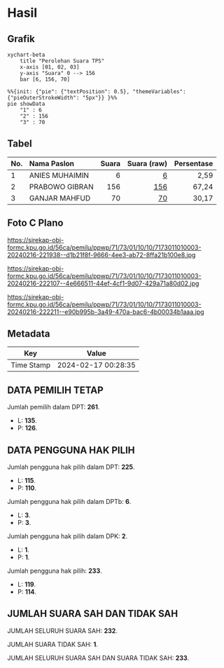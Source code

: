 # Hasil

## Grafik

```mermaid
xychart-beta
    title "Perolehan Suara TPS"
    x-axis [01, 02, 03]
    y-axis "Suara" 0 --> 156
    bar [6, 156, 70]
```

```mermaid
%%{init: {"pie": {"textPosition": 0.5}, "themeVariables": {"pieOuterStrokeWidth": "5px"}} }%%
pie showData
    "1" : 6
    "2" : 156
    "3" : 70
```

## Tabel

| No. | Nama Paslon    | Suara | Suara (raw) | Persentase |
|:--- |:-------------- | -----:| -----------:| ----------:|
| 1   | ANIES MUHAIMIN | 6     | [6][p-1]    | 2,59       |
| 2   | PRABOWO GIBRAN | 156   | [156][p-2]  | 67,24      |
| 3   | GANJAR MAHFUD  | 70    | [70][p-3]   | 30,17      |


[p-1]: https://github.com/gigit-pemilu/pemilu-2024-71-sulawesi-utara/blob/main/pilpres/hitung-suara/sub/71-sulawesi-utara/sub/73-kota-tomohon/sub/01-tomohon-selatan/sub/1010-walian-satu/sub/003-tps/sub/paslon-1.txt
[p-2]: https://github.com/gigit-pemilu/pemilu-2024-71-sulawesi-utara/blob/main/pilpres/hitung-suara/sub/71-sulawesi-utara/sub/73-kota-tomohon/sub/01-tomohon-selatan/sub/1010-walian-satu/sub/003-tps/sub/paslon-2.txt
[p-3]: https://github.com/gigit-pemilu/pemilu-2024-71-sulawesi-utara/blob/main/pilpres/hitung-suara/sub/71-sulawesi-utara/sub/73-kota-tomohon/sub/01-tomohon-selatan/sub/1010-walian-satu/sub/003-tps/sub/paslon-3.txt

## Foto C Plano

https://sirekap-obj-formc.kpu.go.id/56ca/pemilu/ppwp/71/73/01/10/10/7173011010003-20240216-221938--d1b21f8f-9666-4ee3-ab72-8ffa21b100e8.jpg

https://sirekap-obj-formc.kpu.go.id/56ca/pemilu/ppwp/71/73/01/10/10/7173011010003-20240216-222107--4e666511-44ef-4cf1-9d07-429a71a80d02.jpg

https://sirekap-obj-formc.kpu.go.id/56ca/pemilu/ppwp/71/73/01/10/10/7173011010003-20240216-222211--e90b995b-3a49-470a-bac6-4b00034b1aaa.jpg


## Metadata

| Key        | Value               |
| ---------- | ------------------- |
| Time Stamp | 2024-02-17 00:28:35 |


## DATA PEMILIH TETAP

Jumlah pemilih dalam DPT: **261**.
 * L: **135**.
 * P: **126**.

## DATA PENGGUNA HAK PILIH

Jumlah pengguna hak pilih dalam DPT: **225**.
 * L: **115**.
 * P: **110**.

Jumlah pengguna hak pilih dalam DPTb: **6**.
 * L: **3**.
 * P: **3**.

Jumlah pengguna hak pilih dalam DPK: **2**.
 * L: **1**.
 * P: **1**.

Jumlah pengguna hak pilih: **233**.
 * L: **119**.
 * P: **114**.

## JUMLAH SUARA SAH DAN TIDAK SAH

JUMLAH SELURUH SUARA SAH: **232**.

JUMLAH SUARA TIDAK SAH: **1**.

JUMLAH SELURUH SUARA SAH DAN SUARA TIDAK SAH: **233**.


